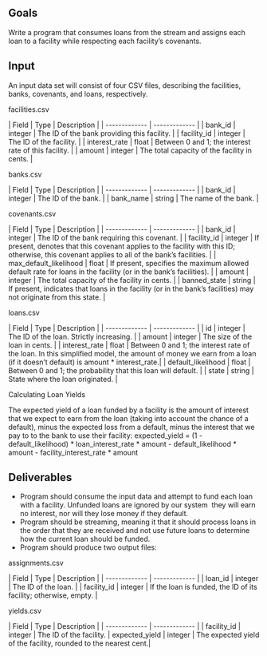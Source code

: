 ## Goals

Write a program that consumes loans from the stream and assigns each loan to a facility while respecting each facility’s covenants.

## Input

An input data set will consist of four CSV files, describing the facilities, banks, covenants, and loans, respectively.

facilities.csv

| Field  | Type | Description |
| ------------- | ------------- |
| bank_id  | integer  | The ID of the bank providing this facility. |
| facility_id  | integer  | The ID of the facility. |
| interest_rate | float | Between 0 and 1; the interest rate of this facility. |
| amount | integer | The total capacity of the facility in cents. |


banks.csv

| Field  | Type | Description |
| ------------- | ------------- |
| bank_id  | integer  | The ID of the bank. |
| bank_name  | string  | The name of the bank. |
    
    
covenants.csv

| Field  | Type | Description |
| ------------- | ------------- |
| bank_id  | integer  | The ID of the bank requiring this covenant. |
| facility_id  | integer  | If present, denotes that this covenant applies to the facility with this ID; otherwise, this covenant applies to all of the bank’s facilities. |
| max_default_likelihood | float | If present, specifies the maximum allowed default rate for loans in the facility (or in the bank’s facilities). |
| amount | integer | The total capacity of the facility in cents. |
| banned_state | string | If present, indicates that loans in the facility (or in the bank’s facilities) may not originate from this state. |


loans.csv

| Field  | Type | Description |
| ------------- | ------------- |
| id  | integer  | The ID of the loan. Strictly increasing. |
| amount  | integer  | The size of the loan in cents. |
| interest_rate | float | Between 0 and 1; the interest rate of the loan. In this simplified model, the amount of money we earn from a loan (if it doesn’t default) is amount * interest_rate.|
| default_likelihood | float | Between 0 and 1; the probability that this loan will default.  |
| state | string | State where the loan originated. |

Calculating Loan Yields


The expected yield of a loan funded by a facility is the amount of interest that we expect to earn from the loan (taking into account the chance of a default), minus the expected loss from a default, minus the interest that we pay to to the bank to use their facility:
     expected_yield = (1 - default_likelihood) * loan_interest_rate * amount - default_likelihood * amount - facility_interest_rate * amount

## Deliverables
* Program should consume the input data and attempt to fund each loan with a facility. 
Unfunded loans are ignored by our system ­­ they will earn no interest, nor will they lose money if they default. 
* Program should be streaming, meaning it that it should process loans in the order that they are received and not use future loans to determine how the current loan should be funded.
* Program should produce two output files:

assignments.csv

| Field  | Type | Description |
| ------------- | ------------- |
| loan_id  | integer  | The ID of the loan. |
| facility_id  | integer  | If the loan is funded, the ID of its facility; otherwise, empty. |

yields.csv

| Field  | Type | Description |
| ------------- | ------------- |
| facility_id  | integer  | The ID of the facility. 
| expected_yield  | integer  | The expected yield of the facility, rounded to the nearest cent.|
